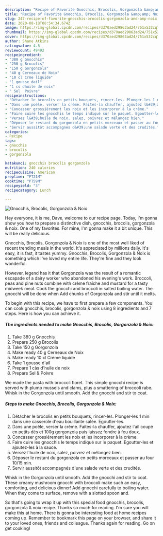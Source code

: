 ```yaml
---
description: "Recipe of Favorite Gnocchis, Brocolis, Gorgonzola &amp;amp; Noix"
title: "Recipe of Favorite Gnocchis, Brocolis, Gorgonzola &amp;amp; Noix"
slug: 247-recipe-of-favorite-gnocchis-brocolis-gorgonzola-and-amp-noix
date: 2020-08-18T00:54:34.674Z
image: https://img-global.cpcdn.com/recipes/d370aed29863ad24/751x532cq70/gnocchis-brocolis-gorgonzola-noix-photo-principale-de-la-recette.jpg
thumbnail: https://img-global.cpcdn.com/recipes/d370aed29863ad24/751x532cq70/gnocchis-brocolis-gorgonzola-noix-photo-principale-de-la-recette.jpg
cover: https://img-global.cpcdn.com/recipes/d370aed29863ad24/751x532cq70/gnocchis-brocolis-gorgonzola-noix-photo-principale-de-la-recette.jpg
author: Shane Atkins
ratingvalue: 4.8
reviewcount: 49492
recipeingredient:
- "380 g Gnocchis"
- "250 g Brocolis"
- "150 g Gorgonzola"
- "40 g Cerneaux de Noix"
- "10 cl Crme liquide"
- "1 gousse dail"
- "1 cs dhuile de noix"
- " Sel  Poivre"
recipeinstructions:
- "Détacher le brocolis en petits bouquets, rincer-les. Plonger-les 1 min dans une casserole d&#39;eau bouillante salée. Egoutter-les."
- "Dans une poêle, verser la crème. Faites-la chauffer, ajoutez l&#39;ail coupé en petits dés et 100g gorgonzola puis laissez fondre à feu doux."
- "Concasser grossièrement les noix et les incorporer à la crème."
- "Faire cuire les gnocchis le temps indiqué sur le paquet. Egoutter-les et ajoutez-les à la sauce."
- "Versez l&#39;huile de noix, salez, poivrez et mélangez bien."
- "Déposer le restant du gorgonzola en petits morceaux et passer au four 10/15 min."
- "Servir aussitôt accompagnés d&#39;une salade verte et des crudités."
categories:
- Recipe
tags:
- gnocchis
- brocolis
- gorgonzola

katakunci: gnocchis brocolis gorgonzola 
nutrition: 240 calories
recipecuisine: American
preptime: "PT21M"
cooktime: "PT59M"
recipeyield: "3"
recipecategory: Lunch

---
```



![Gnocchis, Brocolis, Gorgonzola &amp; Noix](https://img-global.cpcdn.com/recipes/d370aed29863ad24/751x532cq70/gnocchis-brocolis-gorgonzola-noix-photo-principale-de-la-recette.jpg)

Hey everyone, it is me, Dave, welcome to our recipe page. Today, I'm gonna show you how to prepare a distinctive dish, gnocchis, brocolis, gorgonzola &amp; noix. One of my favorites. For mine, I'm gonna make it a bit unique. This will be really delicious.

Gnocchis, Brocolis, Gorgonzola &amp; Noix is one of the most well liked of recent trending meals in the world. It's appreciated by millions daily. It's easy, it is fast, it tastes yummy. Gnocchis, Brocolis, Gorgonzola &amp; Noix is something which I've loved my entire life. They're fine and they look wonderful.

However, legend has it that Gorgonzola was the result of a romantic escapade of a dairy worker who abandoned his evening&#39;s work. Broccoli, peas and pine nuts combine with crème fraîche and mustard for a tasty midweek meal. Cook the gnocchi and broccoli in salted boiling water. The gnocchi will be done when Add chunks of Gorgonzola and stir until it melts.


To begin with this recipe, we have to first prepare a few components. You can cook gnocchis, brocolis, gorgonzola &amp; noix using 8 ingredients and 7 steps. Here is how you can achieve it.

<!--inarticleads1-->

##### The ingredients needed to make Gnocchis, Brocolis, Gorgonzola &amp; Noix:

1. Take 380 g Gnocchis
1. Prepare 250 g Brocolis
1. Take 150 g Gorgonzola
1. Make ready 40 g Cerneaux de Noix
1. Make ready 10 cl Crème liquide
1. Take 1 gousse d&#39;ail
1. Prepare 1 càs d&#39;huile de noix
1. Prepare  Sel &amp; Poivre


We made the pasta with broccoli floret. This simple gnocchi recipe is served with plump mussels and clams, plus a smattering of broccoli rabe. Whisk in the Gorgonzola until smooth. Add the gnocchi and stir to coat. 

<!--inarticleads2-->

##### Steps to make Gnocchis, Brocolis, Gorgonzola &amp; Noix:

1. Détacher le brocolis en petits bouquets, rincer-les. Plonger-les 1 min dans une casserole d&#39;eau bouillante salée. Egoutter-les.
1. Dans une poêle, verser la crème. Faites-la chauffer, ajoutez l&#39;ail coupé en petits dés et 100g gorgonzola puis laissez fondre à feu doux.
1. Concasser grossièrement les noix et les incorporer à la crème.
1. Faire cuire les gnocchis le temps indiqué sur le paquet. Egoutter-les et ajoutez-les à la sauce.
1. Versez l&#39;huile de noix, salez, poivrez et mélangez bien.
1. Déposer le restant du gorgonzola en petits morceaux et passer au four 10/15 min.
1. Servir aussitôt accompagnés d&#39;une salade verte et des crudités.


Whisk in the Gorgonzola until smooth. Add the gnocchi and stir to coat. These creamy mushroom gnocchi with broccoli make such an easy, comforting, and delicious dinner! Add gnocchi carefully to boiling water. When they come to surface, remove with a slotted spoon and. 

So that's going to wrap it up with this special food gnocchis, brocolis, gorgonzola &amp; noix recipe. Thanks so much for reading. I'm sure you will make this at home. There is gonna be interesting food at home recipes coming up. Remember to bookmark this page on your browser, and share it to your loved ones, friends and colleague. Thanks again for reading. Go on get cooking!
